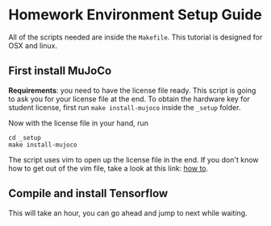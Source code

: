 # Homework Environment Setup Guide

All of the scripts needed are inside the `Makefile`. This tutorial is designed for OSX and linux. 

## First install MuJoCo

**Requirements**: you need to have the license file ready. This script is going to ask you for your 
license file at the end. To obtain the hardware key for student license, first run `make install-mujoco` 
inside the `_setup` folder.

Now with the license file in your hand, run 
```
cd _setup
make install-mujoco
```
The script uses vim to open up the license file in the end. If you don't know how to get out of the vim file, take a look at this link: [how to](https://stackoverflow.com/questions/11828270/how-to-exit-the-vim-editor).

## Compile and install Tensorflow

This will take an hour, you can go ahead and jump to next while waiting.

#